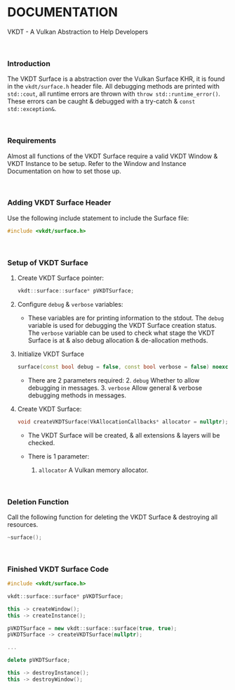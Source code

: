 # DOCUMENTATION

VKDT - A Vulkan Abstraction to Help Developers

<br>

### Introduction

The VKDT Surface is a abstraction over the Vulkan Surface KHR, it is found in the `vkdt/surface.h` header file.
All debugging methods are printed with `std::cout`, all runtime errors are thrown with `throw std::runtime_error()`. These errors can be caught & debugged with a try-catch & `const std::exception&`.

<br>

### Requirements

Almost all functions of the VKDT Surface require a valid VKDT Window & VKDT Instance to be setup. Refer to the Window and Instance Documentation on how to set those up.

<br>

### Adding VKDT Surface Header

Use the following include statement to include the Surface file:
```cpp
#include <vkdt/surface.h>
```

<br>

### Setup of VKDT Surface

1. Create VKDT Surface pointer:
	```cpp
	vkdt::surface::surface* pVKDTSurface;
	```

2. Configure `debug` & `verbose` variables:
	- These variables are for printing information to the stdout. The `debug` variable is used for debugging the VKDT Surface creation status. The `verbose` variable can be used to check what stage the VKDT Surface is at & also debug allocation & de-allocation methods.

3. Initialize VKDT Surface
	```cpp
	surface(const bool debug = false, const bool verbose = false) noexcept;
	```

	- There are 2 parameters required:
		2. `debug` Whether to allow debugging in messages.
		3. `verbose` Allow general & verbose debugging methods in messages.

4. Create VKDT Surface:
	```cpp
	void createVKDTSurface(VkAllocationCallbacks* allocator = nullptr);
	```

	- The VKDT Surface will be created, & all extensions & layers will be checked.

	- There is 1 parameter:
		1. `allocator` A Vulkan memory allocator.

<br>

### Deletion Function

Call the following function for deleting the VKDT Surface & destroying all resources.

```cpp
~surface();
```

<br>

### Finished VKDT Surface Code

```cpp
#include <vkdt/surface.h>

vkdt::surface::surface* pVKDTSurface;

this -> createWindow();
this -> createInstance();

pVKDTSurface = new vkdt::surface::surface(true, true);
pVKDTSurface -> createVKDTSurface(nullptr);

...

delete pVKDTSurface;

this -> destroyInstance();
this -> destroyWindow();
```